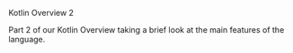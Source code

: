 Kotlin Overview 2

Part 2 of our Kotlin Overview taking a brief look at the main features of the language.
